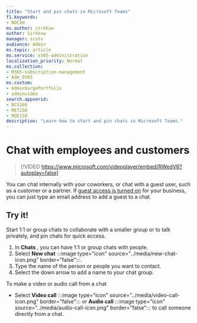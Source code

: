 ```yaml
---
title: "Start and pin chats in Microsoft Teams"
f1.keywords:
- NOCSH
ms.author: sirkkuw
author: Sirkkuw
manager: scotv
audience: Admin
ms.topic: article
ms.service: o365-administration
localization_priority: Normal
ms.collection: 
- M365-subscription-management 
- Adm_O365
ms.custom: 
- AdminSurgePortfolio
- adminvideo
search.appverid:
- BCS160
- MET150
- MOE150
description: "Learn how to start and pin chats in Microsoft Teams."
---
```


# Chat with employees and customers

> [!VIDEO https://www.microsoft.com/videoplayer/embed/RWedV6?autoplay=false]

You can chat internally with your coworkers, or chat with a guest user, such as a customer or a partner. If [guest access is turned on](/microsoftteams/set-up-guests) for your business, you can just type an email address to add a guest to a chat.

## Try it!

Start 1:1 or group chats to collaborate with a smaller group or to talk privately, and pin chats for quick access.

1. In  **Chats** , you can have 1:1 or group chats with people.
2. Select  **New chat**  :::image type="icon" source="../media/new-chat-icon.png" border="false":::.
3. Type the name of the person or people you want to contact.
4. Select the down arrow to add a name to your chat group.

To make a video or audio call from a chat

- Select  **Video call** :::image type="icon" source="../media/video-call-icon.png" border="false"::: or **Audio call** :::image type="icon" source="../media/audio-call-icon.png" border="false"::: to call someone directly from a chat.